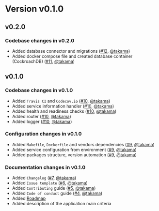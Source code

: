 # Version v0.1.0

## v0.2.0

### Codebase changes in v0.2.0

- Added database connector and migrations ([#12](https://github.com/takama/back-friend/issues/12), [@takama](https://github.com/takama))
- Added docker compose file and created database container (CockroachDB) ([#11](https://github.com/takama/back-friend/issues/11), [@takama](https://github.com/takama))

## v0.1.0

### Codebase changes in v0.1.0

- Added `Travis CI` and `Codecov.io` ([#10](https://github.com/takama/back-friend/pull/10), [@takama](https://github.com/takama))
- Added service information handler ([#10](https://github.com/takama/back-friend/pull/10), [@takama](https://github.com/takama))
- Added health and readiness checks ([#10](https://github.com/takama/back-friend/pull/10), [@takama](https://github.com/takama))
- Added router ([#10](https://github.com/takama/back-friend/pull/10), [@takama](https://github.com/takama))
- Added logger ([#10](https://github.com/takama/back-friend/pull/10), [@takama](https://github.com/takama))

### Configuration changes in v0.1.0

- Added `Makefile`, `Dockerfile` and vendors dependencies ([#9](https://github.com/takama/back-friend/pull/9), [@takama](https://github.com/takama))
- Added service configuration from environment ([#9](https://github.com/takama/back-friend/pull/9), [@takama](https://github.com/takama))
- Added packages structure, version automation ([#9](https://github.com/takama/back-friend/pull/9), [@takama](https://github.com/takama))

### Documentation changes in v0.1.0

- Added `Changelog` ([#7](https://github.com/takama/back-friend/pull/7), [@takama](https://github.com/takama))
- Added `Issue template` ([#6](https://github.com/takama/back-friend/pull/6), [@takama](https://github.com/takama))
- Added `Contributing` guide ([#5](https://github.com/takama/back-friend/pull/5), [@takama](https://github.com/takama))
- Added `Code of conduct` guide ([#4](https://github.com/takama/back-friend/pull/4), [@takama](https://github.com/takama))
- Added [Roadmap](https://github.com/takama/back-friend/wiki/Roadmap)
- Added description of the application main criteria
